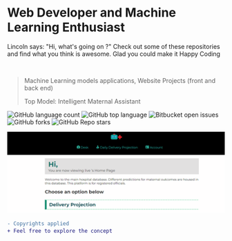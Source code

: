 # Web Developer and Machine Learning Enthusiast

   <!--![Tiprock network](https://github.com/tiprock-network/tiprock-network/blob/main/codecycle.png?raw=true)-->
<p>Lincoln says: "Hi, what's going on ?" Check out some of these repositories and find what you think is awesome. Glad you could make it Happy Coding</p>
<br>

> Machine Learning models applications, Website Projects (front and back end)
>
> Top Model: Intelligent Maternal Assistant

![GitHub language count](https://img.shields.io/github/languages/count/tiprock-network/Intelligent-Antenatal-Care-Assistant-)
![GitHub top language](https://img.shields.io/github/languages/top/tiprock-network/Intelligent-Antenatal-Care-Assistant-?color=yellow)
![Bitbucket open issues](https://img.shields.io/bitbucket/issues/tiprock-network/Intelligent-Antenatal-Care-Assistant-)
![GitHub forks](https://img.shields.io/github/forks/tiprock-network/Intelligent-Antenatal-Care-Assistant-?style=social)
![GitHub Repo stars](https://img.shields.io/github/stars/tiprock-network/Intelligent-Antenatal-Care-Assistant-?style=social)

![Birth Prediction Homepage](https://github.com/tiprock-network/Intelligent-Antenatal-Care-Assistant-/blob/master/deliverysystem.gif?raw=true)

```diff
- Copyrights applied
+ Feel free to explore the concept

```

